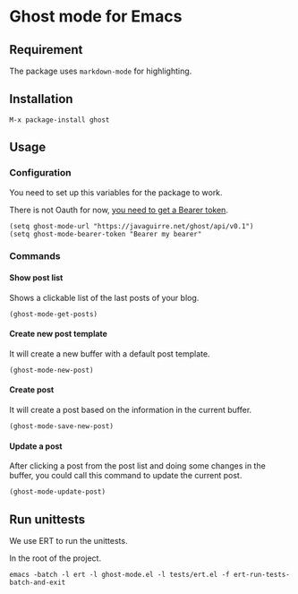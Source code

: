 # Ghost mode for Emacs

## Requirement

The package uses `markdown-mode` for highlighting.

## Installation

```
M-x package-install ghost
```

## Usage

### Configuration

You need to set up this variables for the package to work.

There is not Oauth for now, [you need to get a Bearer token](http://api.ghost.org/docs/client-authentication).

```elisp
(setq ghost-mode-url "https://javaguirre.net/ghost/api/v0.1")
(setq ghost-mode-bearer-token "Bearer my bearer"
```

### Commands

#### Show post list

Shows a clickable list of the last posts of your blog.

```elisp
(ghost-mode-get-posts)
```

#### Create new post template

It will create a new buffer with a default post template.

```elisp
(ghost-mode-new-post)
```

#### Create post

It will create a post based on the information
in the current buffer.

```elisp
(ghost-mode-save-new-post)
```

#### Update a post

After clicking a post from
the post list and doing some changes in the
buffer, you could call this command to update the
current post.

```elisp
(ghost-mode-update-post)
```

## Run unittests

We use ERT to run the unittests.

In the root of the project.

```
emacs -batch -l ert -l ghost-mode.el -l tests/ert.el -f ert-run-tests-batch-and-exit
```

